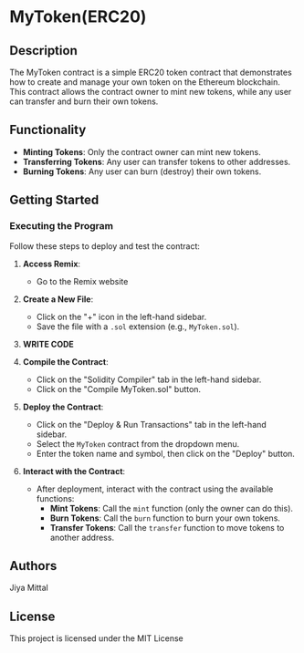 # MyToken(ERC20)

## Description

The MyToken contract is a simple ERC20 token contract that demonstrates how to create and manage your own token on the Ethereum blockchain. This contract allows the contract owner to mint new tokens, while any user can transfer and burn their own tokens.

## Functionality

- **Minting Tokens**: Only the contract owner can mint new tokens.
- **Transferring Tokens**: Any user can transfer tokens to other addresses.
- **Burning Tokens**: Any user can burn (destroy) their own tokens.

## Getting Started

### Executing the Program

Follow these steps to deploy and test the contract:

1. **Access Remix**:
   - Go to the Remix website

2. **Create a New File**:
   - Click on the "+" icon in the left-hand sidebar.
   - Save the file with a `.sol` extension (e.g., `MyToken.sol`).

3. **WRITE CODE**

4. **Compile the Contract**:
   - Click on the "Solidity Compiler" tab in the left-hand sidebar.
   - Click on the "Compile MyToken.sol" button.

5. **Deploy the Contract**:
   - Click on the "Deploy & Run Transactions" tab in the left-hand sidebar.
   - Select the `MyToken` contract from the dropdown menu.
   - Enter the token name and symbol, then click on the "Deploy" button.

6. **Interact with the Contract**:
   - After deployment, interact with the contract using the available functions:
     - **Mint Tokens**: Call the `mint` function (only the owner can do this).
     - **Burn Tokens**: Call the `burn` function to burn your own tokens.
     - **Transfer Tokens**: Call the `transfer` function to move tokens to another address.

## Authors
Jiya Mittal

## License

This project is licensed under the MIT License 
